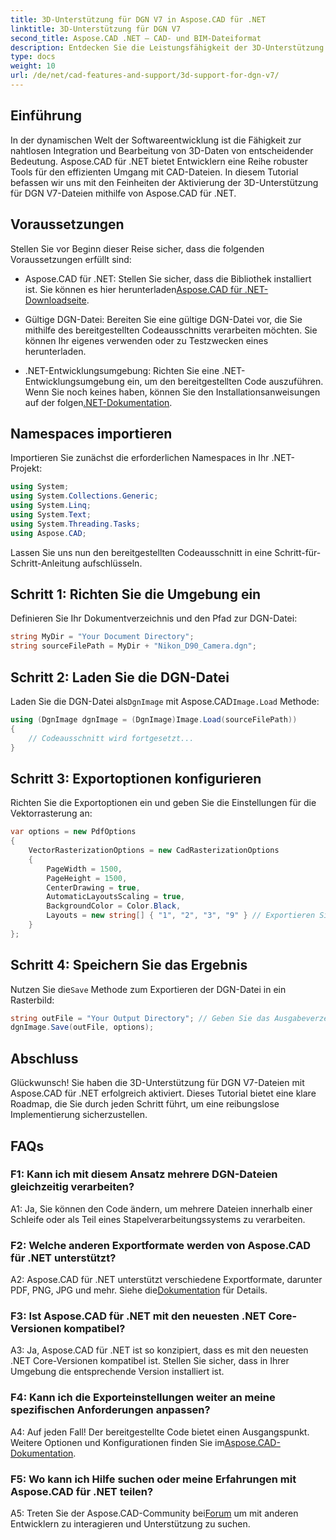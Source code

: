 ```yaml
---
title: 3D-Unterstützung für DGN V7 in Aspose.CAD für .NET
linktitle: 3D-Unterstützung für DGN V7
second_title: Aspose.CAD .NET – CAD- und BIM-Dateiformat
description: Entdecken Sie die Leistungsfähigkeit der 3D-Unterstützung für DGN V7-Dateien in Aspose.CAD für .NET. Befolgen Sie unsere Schritt-für-Schritt-Anleitung, um CAD-Dateien mühelos zu integrieren und zu bearbeiten.
type: docs
weight: 10
url: /de/net/cad-features-and-support/3d-support-for-dgn-v7/
---
```

## Einführung

In der dynamischen Welt der Softwareentwicklung ist die Fähigkeit zur nahtlosen Integration und Bearbeitung von 3D-Daten von entscheidender Bedeutung. Aspose.CAD für .NET bietet Entwicklern eine Reihe robuster Tools für den effizienten Umgang mit CAD-Dateien. In diesem Tutorial befassen wir uns mit den Feinheiten der Aktivierung der 3D-Unterstützung für DGN V7-Dateien mithilfe von Aspose.CAD für .NET.

## Voraussetzungen

Stellen Sie vor Beginn dieser Reise sicher, dass die folgenden Voraussetzungen erfüllt sind:

-  Aspose.CAD für .NET: Stellen Sie sicher, dass die Bibliothek installiert ist. Sie können es hier herunterladen[Aspose.CAD für .NET-Downloadseite](https://releases.aspose.com/cad/net/).

- Gültige DGN-Datei: Bereiten Sie eine gültige DGN-Datei vor, die Sie mithilfe des bereitgestellten Codeausschnitts verarbeiten möchten. Sie können Ihr eigenes verwenden oder zu Testzwecken eines herunterladen.

- .NET-Entwicklungsumgebung: Richten Sie eine .NET-Entwicklungsumgebung ein, um den bereitgestellten Code auszuführen. Wenn Sie noch keines haben, können Sie den Installationsanweisungen auf der folgen[.NET-Dokumentation](https://docs.microsoft.com/en-us/dotnet/core/install/).

## Namespaces importieren

Importieren Sie zunächst die erforderlichen Namespaces in Ihr .NET-Projekt:

```csharp
using System;
using System.Collections.Generic;
using System.Linq;
using System.Text;
using System.Threading.Tasks;
using Aspose.CAD;
```

Lassen Sie uns nun den bereitgestellten Codeausschnitt in eine Schritt-für-Schritt-Anleitung aufschlüsseln.

## Schritt 1: Richten Sie die Umgebung ein

Definieren Sie Ihr Dokumentverzeichnis und den Pfad zur DGN-Datei:

```csharp
string MyDir = "Your Document Directory";
string sourceFilePath = MyDir + "Nikon_D90_Camera.dgn";
```

## Schritt 2: Laden Sie die DGN-Datei

 Laden Sie die DGN-Datei als`DgnImage` mit Aspose.CAD`Image.Load` Methode:

```csharp
using (DgnImage dgnImage = (DgnImage)Image.Load(sourceFilePath))
{
    // Codeausschnitt wird fortgesetzt...
}
```

## Schritt 3: Exportoptionen konfigurieren

Richten Sie die Exportoptionen ein und geben Sie die Einstellungen für die Vektorrasterung an:

```csharp
var options = new PdfOptions
{
    VectorRasterizationOptions = new CadRasterizationOptions
    {
        PageWidth = 1500,
        PageHeight = 1500,
        CenterDrawing = true,
        AutomaticLayoutsScaling = true,
        BackgroundColor = Color.Black,
        Layouts = new string[] { "1", "2", "3", "9" } // Exportieren Sie bestimmte Ansichten
    }
};
```

## Schritt 4: Speichern Sie das Ergebnis

 Nutzen Sie die`Save` Methode zum Exportieren der DGN-Datei in ein Rasterbild:

```csharp
string outFile = "Your Output Directory"; // Geben Sie das Ausgabeverzeichnis an
dgnImage.Save(outFile, options);
```

## Abschluss

Glückwunsch! Sie haben die 3D-Unterstützung für DGN V7-Dateien mit Aspose.CAD für .NET erfolgreich aktiviert. Dieses Tutorial bietet eine klare Roadmap, die Sie durch jeden Schritt führt, um eine reibungslose Implementierung sicherzustellen.

## FAQs

### F1: Kann ich mit diesem Ansatz mehrere DGN-Dateien gleichzeitig verarbeiten?

A1: Ja, Sie können den Code ändern, um mehrere Dateien innerhalb einer Schleife oder als Teil eines Stapelverarbeitungssystems zu verarbeiten.

### F2: Welche anderen Exportformate werden von Aspose.CAD für .NET unterstützt?

 A2: Aspose.CAD für .NET unterstützt verschiedene Exportformate, darunter PDF, PNG, JPG und mehr. Siehe die[Dokumentation](https://reference.aspose.com/cad/net/) für Details.

### F3: Ist Aspose.CAD für .NET mit den neuesten .NET Core-Versionen kompatibel?

A3: Ja, Aspose.CAD für .NET ist so konzipiert, dass es mit den neuesten .NET Core-Versionen kompatibel ist. Stellen Sie sicher, dass in Ihrer Umgebung die entsprechende Version installiert ist.

### F4: Kann ich die Exporteinstellungen weiter an meine spezifischen Anforderungen anpassen?

 A4: Auf jeden Fall! Der bereitgestellte Code bietet einen Ausgangspunkt. Weitere Optionen und Konfigurationen finden Sie im[Aspose.CAD-Dokumentation](https://reference.aspose.com/cad/net/).

### F5: Wo kann ich Hilfe suchen oder meine Erfahrungen mit Aspose.CAD für .NET teilen?

A5: Treten Sie der Aspose.CAD-Community bei[Forum](https://forum.aspose.com/c/cad/19) um mit anderen Entwicklern zu interagieren und Unterstützung zu suchen.